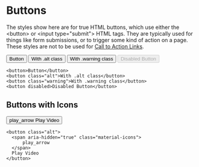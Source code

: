 # Buttons

The styles show here are for true HTML buttons, which use either the &lt;button&gt; or &lt;input type="submit"&gt; HTML tags. They are typically used for things like form submissions, or to trigger some kind of action on a page. These styles are not to be used for [Call to Action Links](/patterns/atoms/links#call-to-action-links).

<button>Button</button>
<button class="alt">With .alt class</button>
<button class="warning">With .warning class</button>
<button disabled>Disabled Button</button>

    <button>Button</button>
    <button class="alt">With .alt class</button>
    <button class="warning">With .warning class</button>
    <button disabled>Disabled Button</button>

## Buttons with Icons

<button class="alt">
  <span aria-hidden="true" class="material-icons">
      play_arrow
  </span>
  Play Video
</button>

    <button class="alt">
      <span aria-hidden="true" class="material-icons">
          play_arrow
      </span>
      Play Video
    </button>
